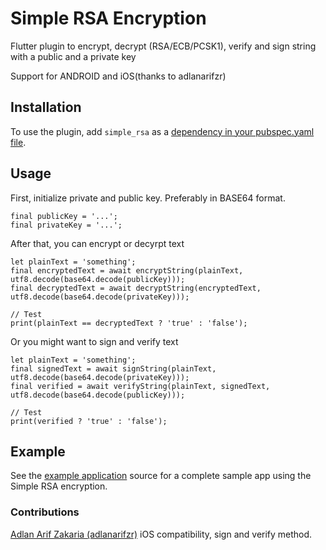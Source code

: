 # Simple RSA Encryption

Flutter plugin to encrypt, decrypt (RSA/ECB/PCSK1), verify and sign string with a public and a private key

Support for ANDROID and iOS(thanks to adlanarifzr)

## Installation

To use the plugin, add `simple_rsa` as a
[dependency in your pubspec.yaml file](https://flutter.io/platform-plugins/).

## Usage

First, initialize private and public key. Preferably in BASE64 format.

```
final publicKey = '...';
final privateKey = '...';
```

After that, you can encrypt or decyrpt text

```
let plainText = 'something';
final encryptedText = await encryptString(plainText, utf8.decode(base64.decode(publicKey)));
final decryptedText = await decryptString(encryptedText, utf8.decode(base64.decode(privateKey)));

// Test
print(plainText == decryptedText ? 'true' : 'false');
```

Or you might want to sign and verify text

```
let plainText = 'something';
final signedText = await signString(plainText, utf8.decode(base64.decode(privateKey)));
final verified = await verifyString(plainText, signedText, utf8.decode(base64.decode(publicKey)));

// Test
print(verified ? 'true' : 'false');
```

## Example

See the [example application](https://github.com/giandifra/simple_rsa/tree/master/example) source
for a complete sample app using the Simple RSA encryption.

### Contributions
[Adlan Arif Zakaria (adlanarifzr)](https://github.com/adlanarifzr) iOS compatibility, sign and verify method.
